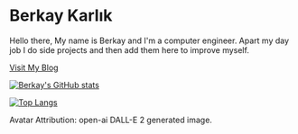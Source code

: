 # Berkay Karlık

Hello there,
My name is Berkay and I'm a computer engineer. Apart my day job I do side projects and then add them here to improve myself.

[Visit My Blog](https://berkaykarlik.github.io/berkayKarlik/)

[![Berkay's GitHub stats](https://github-readme-stats.vercel.app/api?username=berkayKarlik&theme=dark&show_icons=true)](https://github.com/anuraghazra/github-readme-stats)

[![Top Langs](https://github-readme-stats.vercel.app/api/top-langs/?username=berkayKarlik&theme=dark&layout=compact)](https://github.com/anuraghazra/github-readme-stats)


Avatar Attribution: open-ai DALL-E 2 generated image.
